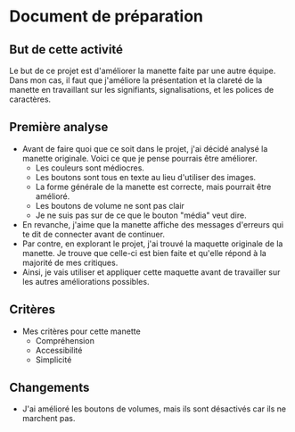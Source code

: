 # Document de préparation

## But de cette activité

Le but de ce projet est d'améliorer la manette faite par une autre équipe.
Dans mon cas, il faut que j'améliore la présentation et la clareté de la manette en travaillant sur les signifiants, signalisations, et les polices de caractères.

## Première analyse

- Avant de faire quoi que ce soit dans le projet, j'ai décidé analysé la manette originale. Voici ce que je pense pourrais être améliorer.
  - Les couleurs sont médiocres.
  - Les boutons sont tous en texte au lieu d'utiliser des images.
  - La forme générale de la manette est correcte, mais pourrait être amélioré.
  - Les boutons de volume ne sont pas clair
  - Je ne suis pas sur de ce que le bouton "média" veut dire.
- En revanche, j'aime que la manette affiche des messages d'erreurs qui te dit de connecter avant de continuer.
- Par contre, en explorant le projet, j'ai trouvé la maquette originale de la manette. Je trouve que celle-ci est bien faite et qu'elle répond à la majorité de mes critiques.
- Ainsi, je vais utiliser et appliquer cette maquette avant de travailler sur les autres améliorations possibles.

## Critères

- Mes critères pour cette manette
  - Compréhension
  - Accessibilité
  - Simplicité

## Changements

- J'ai amélioré les boutons de volumes, mais ils sont désactivés car ils ne marchent pas.